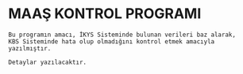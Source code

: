 # MAAŞ KONTROL PROGRAMI


```
Bu programın amacı, İKYS Sisteminde bulunan verileri baz alarak,
KBS Sisteminde hata olup olmadığını kontrol etmek amacıyla yazılmıştır.

Detaylar yazılacaktır.
```
